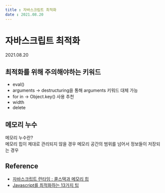 ```yaml
---
title : 자바스크립트 최적화  
date : 2021.08.20
---
```


# 자바스크립트 최적화
2021.08.20

## 최적화를 위해 주의해야하는 키워드
* eval()
* arguments -> destructuring을 통해 arguments 키워드 대체 가능
* for in -> Object.key() 사용 추천
* width
* delete


## 메모리 누수
메모리 누수란?  
메모리 힙이 제대로 관리되지 않을 경우 메모리 공간의 범위를 넘어서 정보들이 저장되는 경우  


## Reference
* [자바스크립트 런타임 : 콜스택과 메모리 힙](https://soldonii.tistory.com/53)
* [Javascript를 최적화하는 13가지 팁](https://trustyoo86.github.io/javascript/2019/08/27/js-optimization.html)

